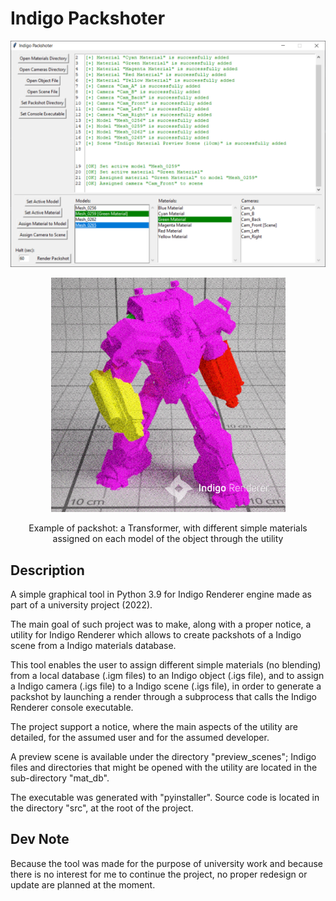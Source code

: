 # Indigo Packshoter

<p align=center>
  <img src="https://github.com/JinFrx/indigo-packshoter/blob/main/showcase.PNG" alt="showcase image" style="width: 650px; max-width: 100%; height: auto" title="Click to enlarge picture" />
</p>

<p align=center>
  <img src="https://github.com/JinFrx/indigo-packshoter/blob/main/packshot_example.png" alt="packshot example" style="width: 375px; max-width: 100%; height: auto" title="Click to enlarge picture" />
</p>

<p align=center>Example of packshot: a Transformer, with different simple materials assigned on each model of the object through the utility</p>

## Description

A simple graphical tool in Python 3.9 for Indigo Renderer engine made as part of a university project (2022).

The main goal of such project was to make, along with a proper notice, a utility for Indigo Renderer which allows to create packshots of a Indigo scene from a Indigo materials database.

This tool enables the user to assign different simple materials (no blending) from a local database (.igm files) to an Indigo object (.igs file), and to assign a Indigo camera (.igs file) to a Indigo scene (.igs file), in order to generate a packshot by launching a render through a subprocess that calls the Indigo Renderer console executable.

The project support a notice, where the main aspects of the utility are detailed, for the assumed user and for the assumed developer.

A preview scene is available under the directory "preview_scenes"; Indigo files and directories that might be opened with the utility are located in the sub-directory "mat_db".

The executable was generated with "pyinstaller". Source code is located in the directory "src", at the root of the project.

## Dev Note

Because the tool was made for the purpose of university work and because there is no interest for me to continue the project, no proper redesign or update are planned at the moment.
